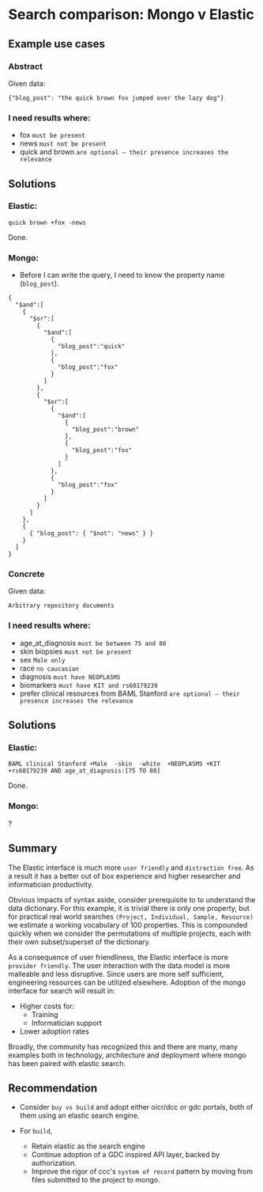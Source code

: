 
# Search comparison: Mongo v Elastic


## Example use cases

### Abstract

Given data:
```
{"blog_post": "the quick brown fox jumped over the lazy dog"}
```

### I need results where:

* fox `must be present`
* news `must not be present`
* quick and brown `are optional — their presence increases the relevance`

## Solutions

### Elastic:

```
quick brown +fox -news
```
Done.

### Mongo:

  * Before I can write the query, I need to know the property name (`blog_post`).  


```
{
  "$and":[
    {
      "$or":[
        {
          "$and":[
            {
              "blog_post":"quick"
            },
            {
              "blog_post":"fox"
            }
          ]
        },
        {
          "$or":[
            {
              "$and":[
                {
                  "blog_post":"brown"
                },
                {
                  "blog_post":"fox"
                }
              ]
            },
            {
              "blog_post":"fox"
            }
          ]
        }
      ]
    },
    {
      { "blog_post": { "$not": "news" } }
    }
  ]
}
```

### Concrete

Given data:
```
Arbitrary repository documents
```

### I need results where:

* age_at_diagnosis `must be between 75 and 80`
* skin biopsies    `must not be present`
* sex              `Male only`
* race             `no caucasian`
* diagnosis        `must have NEOPLASMS`
* biomarkers       `must have KIT and rs60179239`
* prefer clinical resources from BAML Stanford  `are optional — their presence increases the relevance`

## Solutions

### Elastic:

```
BAML clinical Stanford +Male  -skin  -white  +NEOPLASMS +KIT +rs60179239 AND age_at_diagnosis:[75 TO 80]
```

Done.

### Mongo:

?


## Summary


The Elastic interface is much more `user friendly` and `distraction free`.  As a result it has a better out of box experience and higher researcher and informatician productivity.

Obvious impacts of syntax aside, consider prerequisite to to understand the data dictionary. For this example, it is trivial there is only one property, but for practical real world searches `(Project, Individual, Sample, Resource)` we estimate a working vocabulary of 100 properties.  This is compounded quickly when we consider the permutations of multiple projects, each with their own subset/superset of the dictionary.


As a consequence of user friendliness, the Elastic interface is more `provider friendly`.  The user interaction with the data model is more malleable and less disruptive.  Since users are more self sufficient, engineering resources can be utilized elsewhere.  Adoption of the mongo interface for search will result in:
  * Higher costs for:
    * Training
    * Informatician support
  * Lower adoption rates

Broadly, the community has recognized this and there are many, many examples both in technology, architecture and deployment where mongo has been paired with elastic search.

## Recommendation

* Consider `buy vs build` and adopt either oicr/dcc or gdc portals, both of them using an elastic search engine.

* For `build`,
  * Retain elastic as the search engine
  * Continue adoption of a GDC inspired API layer, backed by authorization.
  * Improve the rigor of ccc's `system of record` pattern by moving from files submitted to the project to mongo.
